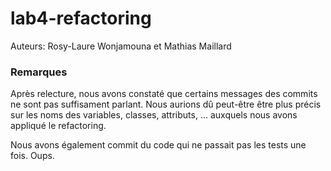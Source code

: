 # lab4-refactoring

Auteurs: Rosy-Laure Wonjamouna et Mathias Maillard 

### Remarques

Après relecture, nous avons constaté que certains messages des commits ne sont pas suffisament parlant. Nous aurions dû peut-être être plus précis sur les noms des variables, classes, attributs, ... auxquels nous avons appliqué le refactoring.

Nous avons également commit du code qui ne passait pas les tests une fois. Oups.
